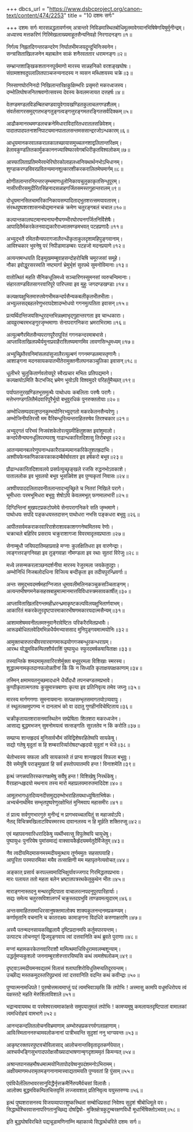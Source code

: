 +++
dbcs_url = "https://www.dsbcproject.org/canon-text/content/474/2253"
title = "10 दशमः सर्गः"

+++
दशमः सर्गः
मारसन्नद्धतावर्णनम्
अत्रान्तरे निविडमास्थितबोधिमूलमावेगवानभिषिषेणयिषुर्मुनीन्द्रम्।  
अध्यास्य मत्तकरिणं गिरिमेखलाख्यमाहूतसैन्यनिवहो निरगादनङ्गः॥१॥

निर्गत्य निह्नतदिगन्तरकन्दरेण निर्घातभीमजयदुन्दुभिनिःस्वनेन।  
सन्त्रासिताखिलजनेन महाबलेन साकं शनैरवततार धरामनङ्गः॥२॥

सम्भ्रान्तशाङ्खिकशताननपूर्यमाणो मारस्य सान्नहनिको वरशङ्खघोषः।  
संग्रामशश्वदुपलालितपाञ्चजन्यनादस्य न व्यसन मब्धिशयस्य चक्रे॥३॥

निस्साणघोरनिनदो निखिलान्तरिक्षकुक्षिम्भरिः प्रसृमरो मकरध्वजस्य।  
दम्भोलिघोषजनितश्रवणोत्सवस्य देवस्य केवलमजायत दत्तहर्षः॥४॥

वेतण्डमण्डलविडम्बितचण्डवायुवेगावखण्डितकुलाचलगण्डशैलम्।  
संवर्तसागरसमुद्गतभङ्गतुङ्गत्वङ्गत्तुरङ्गमतरङ्गितसर्वदिक्कम्॥५॥

आढौकमानरथमण्डलचक्रनेमिधाराविदारितधरातलसन्निवेशम्।  
पादातपादपतनाशनिपाट्यमानपातालसन्तमससान्द्ररजोऽन्धकारम्॥६॥

आधूयमानकरवालकरालकालच्छायासमुच्चलनशाद्वलितान्तरिक्षम्।  
हेलावकुण्डलितकार्मुककाननज्याविष्फारवेगबधिरीकृतविश्वलोकम्॥७॥

आस्फालिताप्रतिमभैरवभेरिघोरकोलाहलध्वनियथार्थनभोऽभिधानम्।  
शुण्डाकरण्डविवरप्रवितन्यमानशूत्कारशीकरकरालितमेघमार्गम्॥८॥

क्षोणीतलान्तरनिरन्तरजृम्भमाणधूलोनिकायचुलुकाकृतसिन्धुपूरम्।  
नासीरवीरसमुदीरितसिंहनादसन्नाहगर्जितसमस्तगुहान्तरालम्॥९॥

दोधूयमानसितचामरिकानिकायसम्पादिताद्भुतशरत्समयावतारम्।  
संरब्धपुष्पशरशासनचोद्यमानचक्रं क्रमेण चतुरङ्गबलं चचाल॥१०॥

कल्पान्तकालघटमानघनाघनौघगम्भीरघोरघनगर्जितनिर्विशेषैः।  
आपादितैर्मकरकेतनवाद्यकारैराध्मातमण्डमभवत् पटहप्रणादैः॥११॥

अभ्युद्भतै रमितसैन्यपरागजालैरन्धीकृताकुलदृशामहिपुङ्गवानाम्।  
आविश्चकार भुवनेषु परं निपीडामाडम्बरः पटहजो मदनप्रयाणे॥१२॥

अत्यन्तमन्धयति दिङ्मुखमम्बुवाहसन्दोहरोचिषि चमूरजसां समूहे।  
नौका इवोद्धुरसरस्वति नष्टमार्गा भ्रेमुर्भृशं सुरपथे सुमनोविमानाः॥१३॥

वातोत्थितं महति सैनिकधूलिमध्ये सञ्चारिणस्सुमनसां व्यरुचन्विमानाः।  
संहारताण्डवितसागरवारिपूरे पारिप्लवा इव मुहुः जगदण्डखण्डाः॥१४॥

कल्पक्षयक्षुभितमारुतवेगभीमकन्दर्पसैन्यकबलीकृतभीतभीताः।  
अभ्युल्लसद्बहलरेणुभरापदेशादम्भोधयो गगनमुत्पतिता इवासन्॥१५॥

प्रत्यर्थिदन्तिजयसिन्धुरदन्तभिन्नक्ष्माभृद्गुहान्तरगता इव चान्धकाराः।  
आवव्रुरम्बरमभङ्गुरजृम्भमाणाः सेनापरागनिकरा भ्रमराभिरामाः॥१६॥

अत्युल्बणैरमितसैन्यपरागपूरैरापूरितं गगनकन्दरमाबभासे।  
आप्लाविताखिलपथैर्यमुनाप्रवाहैराश्लिष्यमाणमिव लावणसिन्धुमध्यम्॥१७॥

अभ्युच्छ्रितैरवनिमांसलपांसुजालैरत्युल्बणं गगनमण्डलमास्तृणानैः।  
आशाङ्गना मदनसायकपातभीतेरामुक्तनीलघनकञ्चुलिका इवासन्॥१८॥

धूलीभरे चुलुकितार्णवतोयपूरे स्वैरप्रचार मभितः प्रतिपद्यमाने।  
कल्पक्षयोऽमिति कैटभजिद् भ्रमेण भूयोऽपि विश्वमुदरे परिहर्तुमैच्छत्॥१९॥

पर्यापतत्तुरखण्डितभूसमुत्थैः पाथोधयः कबलिताः परुषैः परागैः।  
मत्तेभगण्डगलितैर्मदवारिपूरैर्भूयो बभूवुरधिकं पुनरुक्ततोयाः॥२०॥

अम्भोधिसम्पदवलुण्ठनकुम्भयोनिरभ्युद्गतो मकरकेतनसैन्यरेणुः।  
अम्भोजिनीपतिरसौ मम वैरिबन्धुरित्यन्तराहितरुषेव तिरश्चकार॥२१॥

अभ्युद्गतं परिभवं निजवंशकेतोरत्युग्रमीक्षितुशक्त इवांशुमालो।  
कन्दर्पसैन्यघनधूलिपरम्पराषु गाढान्धकारितदिशासु तिरोबभूव॥२२॥

आतन्यमानबलरेणुघनान्धकारैराकम्पमानकरिकेतुशतह्रदाभिः।  
अश्वीयफेनकणिकाकरकाकदम्बैर्वर्षावतार इव हर्षकरो बभूव॥२३॥

प्रौढान्धकारितदिशावलये प्रसर्पत्युच्छृङ्खले रजसि रुद्धनभोऽवकाशे।  
पाताललोक इव भूवलयो बभूव भूसन्निवेश इव पुण्यकृतां निवासः॥२४॥

अश्वीयपाददलितादवनीतलान्तादभ्युच्छ्रिते च नितरां निखिले परागे।  
भूमीधराः परमभूमिधरा बभूवुः शेषोऽपि केवलमभूत् फणमालभारी॥२५॥

दिग्दिन्तिनां मुखपटप्रकटोपमेये सेनापरागनिकरे सति जृम्भमाणे।  
पाथोधयः सपदि पङ्कधयस्तदासन् पाथोधरा नभसि पङ्कधरा बभूवुः॥२६॥

आपीतसर्वमकराकरवारिराशेराशावकाशगगनेष्वमितस्य रेणोः।  
चक्राचले बहिरिव प्रसराय चक्रुराशागजा विवरमादृतवप्रघाताः॥२७॥

सेनाम्बुधौ जयिपदातिमहाप्रवाहे मग्नाः कुलक्षितिधरा इव वारणेन्द्राः।  
त्वङ्गत्तरङ्गनिवहा इव तुङ्गवाहा नौमण्डला इव रथाः सुतरां विरेजुः॥२८॥

मध्ये लसन्मकरलाञ्छनदर्शनीया मारस्य रेजुरमला जयकेतुपट्टाः।  
अम्भोनिधिं निजबलोदधिना विजित्य बन्दीकृता इव तदीयपुरन्ध्रिवर्गाः॥

अन्तः समुद्भवदमर्षमहाग्निजात धूमावलीमलिनकञ्चुकसञ्चिताङ्गम्।  
अत्यन्तभीषणमनेकसहस्रबाहुमात्मानमात्तविविधास्त्रमसावकार्षीत्॥३०॥

आप्लाविताखिलदिगन्तमहीध्ररन्ध्रमाकृष्टकल्पविलयक्षुभितार्णवाभम्।  
आकारितं मकरकेतुरदृष्टपारमाकारभीषणमकारयदात्मसैन्यम्॥३१॥

आशामशेषमवनीतलमश्नुवानैरावेष्टितः परिकरैरमितप्रभावैः।  
आरूढबोधितलवेदिमभिन्नधैर्यमभ्याससाद मुनिपुङ्गवमात्मयोनिः॥३२॥

आमुक्तचारुतरचीवरवारवाणमारूढयोगगजबन्धुरकन्धराग्रम्।  
आरब्ध योद्धुमविकम्पितशौर्यराशिं पुष्पायुधः स्फुरदमर्षकषायिताक्षः॥३३॥

तस्यान्तिके शमदमामृतवारिराशेर्मुक्ता बभूवुरमला विशिखाः स्मरस्य।  
शुद्धात्मनामकृतदानफलोन्नतीनां किं किं न सिध्यति कृताक्षयपक्षकाणाम्॥३४॥

तस्मिन् क्षमामयतनुच्छमादधाने धैर्योदधौ तपनचण्डतमप्रभावे।  
कुण्ठीकृतात्मगतयः कुसुमास्त्रबाणाः कृत्या इव प्रतिनिवृत्य तमेव जघ्नुः॥३५॥

मारस्य मार्गणगणाः सुमनायमानाः सत्पक्षसम्भृतसमागतयोऽप्यवापुः।  
तं स्थूललक्षमुपगम्य न दानलाभं को वा ददातु गुणहीनविचेष्टिताय॥३६॥

चक्रीकृतायतशरासनमास्थितेन सम्प्रेषिताः शितशरा मकरध्वजेन।  
आसाद्य बुद्धमभजन् सुमनोमयत्वं सत्सङ्गतिः सुरलतेव न किं करोति॥३७॥

सम्प्राप्य शान्तहृदयं मुनिसार्वभौमं संविद्विशेषरहितेष्वपि सायकेषु।  
सद्यो गतेषु मृदुतां स हि शम्बरारिर्व्यारोषदग्धहृदयो मृदुतां न भेजे॥३८॥

चेतोभवस्य सफला अपि सायकास्ते तं प्राप्य शान्तहृदयं विफला बभूवुः।  
दैवे समेयुषि पराङ्मुखतां हि सर्वं हस्तोपयातमपि हन्त ! विनाशमेति॥३९॥

इत्थं जगत्त्रयतिरस्करणक्षमेषु सर्वेषु हन्त ! विशिखेषु निरर्थकेषु।  
वैरग्रहान्धहृदयो मथनाय तस्य मारो महाप्रलयमारुतमादिदेश॥४०॥

आमूलभागधुतदिव्यनदीसमुद्यदम्भोभराहितयथाध्युषिताभिषेकः।  
अभ्यर्चनार्थमिव सम्भृतपुष्परेणुरक्षोभितं मुनिमवाप महासमीरः॥४१॥

तं प्रात्य सर्वगुणभारगुरुं मुनीन्द्रं न प्रागभवच्चलयितुं स महाजवोऽपि।  
नैतद् विचित्रमखिलाटविघस्मरस्य दावानलस्य न हि मूर्छति शक्तिरप्सु॥४२॥

एवं महापवनवारिधरादिकेषु व्यर्थीभवत्सु विपुलेष्वपि चायुधेषु।  
पुष्पायुधः पुनरियेष पुमांसमाद्यं वाक्सायकैर्हृदयमर्मतुदैर्विजेतुम्॥४३॥

नैव त्वदीयमिदमासनमस्मदीयमुत्थाय तूर्णममुतः सहसापयाहि।  
आपूरिता परमपारमिका मयैव तत्साक्षिणी मम महापृतनेत्यवोचत्॥४४॥

अङ्कात् प्रसार्य करपल्लवमादिभिक्षुर्यावज्जगाद गिरमिद्धतपप्रभावः।  
मारः पलायत ततो महता बलेन भ्रष्टातपत्ररथकेतुकुथेन भीतः॥४५॥

माराङ्गनास्तदनु मन्थरदृष्टिपाता वाचालरत्नपदनूपुरपारिहार्याः।  
सद्यः समेत्य चतुरस्रविशालगर्भं चक्रुस्तदग्रभुवि ताण्डवमत्युदारम्॥४६॥

अन्तःसमाहितसमाधिरसानुषक्तमालोक्य शाक्यकुलनन्दनमप्रकम्प्यम्।  
कर्णामृतानि वचनानि च कातराक्ष्यः कामाङ्गना विदधिरे करुणाक्षराणि॥४७॥

अस्यै पतन्मदनसायकविह्वलायै दृष्टिप्रदानमपि कर्तुमपारयन्तम्।  
उत्पाट्य लोचनयुगं द्विजपुङ्गवाय त्वां दत्तवानिति कथं ब्रुवते पुराणाः॥४८॥

मग्नां महामकरकेतनवारिराशौ मामित्थमाधिविधुरामवलम्बशून्याम्।  
उद्धर्तुमप्यकुशलो जननाम्बुराशेरुत्तारयिष्यसि कथं त्वमशेषलोकम्॥४९॥

दृष्ट्वाऽस्मदीयमनवद्यतमं विलासं श्लाघाशिरोविधुतिमप्यतिदूरयन्तम्।  
उच्छीद्य मस्तकमुदस्तरिपुप्रभावं त्वां दत्तवानिति वदन्ति कथं कवीन्द्राः॥५०॥

पुण्यात्मनामधिपते ! पुरुषोत्तमत्वमाप्तुं पदं त्वमभिवाञ्छसि किं तपोभिः !
अस्मासु कामपि वधूमधिरोपय त्वं वक्षस्तटे महति मेरुशिलाविशाले॥५१॥

भद्रान्ववायमथ वा परमेश्वरत्वमाकांक्षसे समुपयातुमलं तपोभिः !
कामप्यमूषु कमलायतदृष्टिपातां वामालकां त्वमधिरोहयं वामभागे॥५२॥

आनन्दकन्दलितलोचनविभ्रमाणाम् अम्भोरुहप्रकरगर्वगलग्रहाणाम्।  
आविःस्मिताननरुचामवलोकनानां पात्रीभवन्ति सुदृशां ननु भाग्यवन्तः॥५३॥

आकृष्टरक्तपरपुष्टवचोविलासाद् आलोचनान्तविवृतादृतकर्णपेयात्।  
आश्चर्यभङ्गिसुभगादपरोक्षसौख्यादाभाषणान्मृगदृशाममृतं किमन्यत्॥५४॥

अश्रान्तपानसहमौषधमात्मयोनितापोदयेष्वनुपदंशमनोऽभिरामम्।  
अक्षीयमाणमधरामृतमङ्गनानामास्वाद्यतामयति पुण्यवतां हि पुंसाम्॥५५॥

एवंविधैर्ललितभावरसानुविद्धैर्नृत्तक्रमैर्निरुपमैर्वचसां विलासैः।  
आलोक्य बुद्धमविकम्पितचित्तवृत्तिं लज्जावशात् प्रतिनिवृत्य ययुस्तरुण्यः॥५६॥

इत्थं पुष्पशरासनस्य विजयव्यापारशुष्कस्थितां
सम्बोधिप्रसदां निवेश्य सुदृशं श्रीबोधिमूले वरः।  
सिद्धार्थश्चिरवासनापरिगतानुच्छिद्य दोषद्विषो-
मुक्तिक्षेत्रकुटुम्बरक्षणविधौ मूधार्भिषिक्तोऽभवत्॥५८॥

इति बुद्धघोषविरचिते पद्यचूडामणिनाम्नि महाकाव्ये सिद्धार्थचरिते दशमः सर्गः॥

